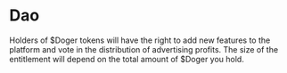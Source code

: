 # Dao

Holders of $Doger tokens will have the right to add new features to the platform and vote in the distribution of advertising profits. The size of the entitlement will depend on the total amount of $Doger you hold.
